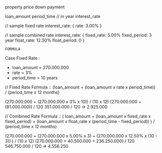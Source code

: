 property price
down payment

loan_amount
period_time			// in year
interest_rate

// sample fixed rate
interest_rate: {
	rate: 3.00%
}


// sample combined rate
interest_rate: {
	fixed_rate: 5.00%
	fixed_period: 3 year
	float_rate: 12.50%
	float_period: 0
}




~~~~~~~~~~~~~~~~~~~~~~~
FORMULA
~~~~~~~~~~~~~~~~~~~~~~~
Case Fixed Rate :
- loan_amount = 270.000.000
- rate = 3%
- period_time = 10 years


// Fixed Rate
Formula :: (loan_amount + (loan_amount x rate x period_time)) / (period_time x 12 months)

(270.000.000 + (270.000.000 x 3% x 10)) / (10 x 12)
(270.000.000 + (81.000.000)) / 120
351.000.000 / 120
=> 2.925.000


// Combined Rate
Formula :: (
	loan_amount + 
	(loan_amount x fixed_rate x fixed_period) + 
	(loan_amount x float_rate x (period_time - fixed_period))
) / (period_time x 12 months)

(270.000.000 + (270.000.000 x 5.00% x 3) + (270.000.000 x 12.50% x (10 - 3)) ) / (10 x 12)
(270.000.000 + 40.500.000 + 236.250.000) / 120
546.750.000 / 120
=> 4.556.250


